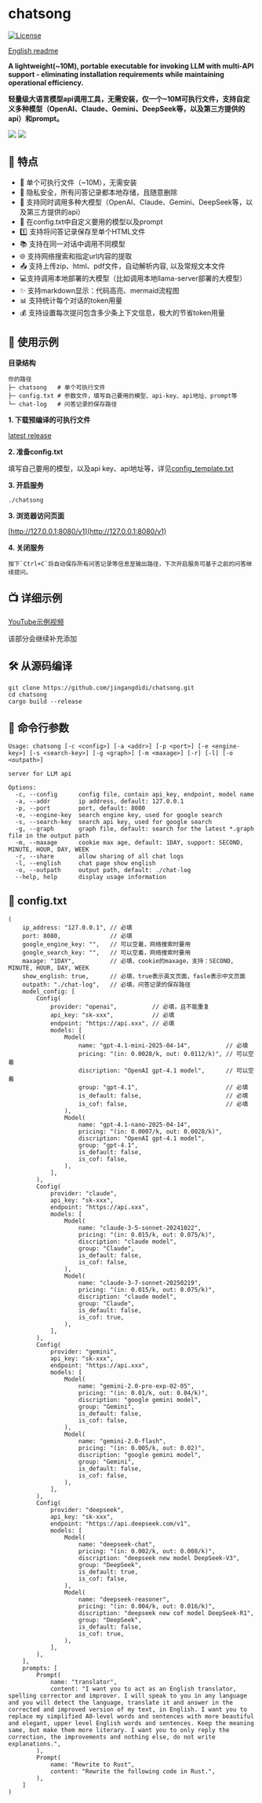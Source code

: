 # chatsong
[![License](https://img.shields.io/badge/license-Apache%202.0-blue?style=flat-square)](https://github.com/jingangdidi/chatsong/blob/main/LICENSE)

[English readme](https://github.com/jingangdidi/chatsong/blob/main/README.md)

**A lightweight(~10M), portable executable for invoking LLM with multi-API support - eliminating installation requirements while maintaining operational efficiency.**

**轻量级大语言模型api调用工具，无需安装，仅一个~10M可执行文件，支持自定义多种模型（OpenAI、Claude、Gemini、DeepSeek等，以及第三方提供的api）和prompt。**

<img src="https://github.com/jingangdidi/chatsong/raw/main/assets/image/shortcut.png">

<img src="https://github.com/jingangdidi/chatsong/raw/main/assets/image/demo_2x.gif">

## 👑 特点
- 💪 单个可执行文件（~10M），无需安装
- 🔐 隐私安全，所有问答记录都本地存储，且随意删除
- 🤖 支持同时调用多种大模型（OpenAI、Claude、Gemini、DeepSeek等，以及第三方提供的api）
- 🎨​ 在config.txt中自定义要用的模型以及prompt
- 1️⃣​ 支持将问答记录保存至单个HTML文件
- 📚​ 支持在同一对话中调用不同模型
- ​🌐​ 支持网络搜索和指定url内容的提取
- ​📤​ 支持上传zip、html、pdf文件，自动解析内容, 以及常规文本文件
- 💻​ 支持调用本地部署的大模型（比如调用本地llama-server部署的大模型）
- ✨ 支持markdown显示：代码高亮、mermaid流程图
- 📊 支持统计每个对话的token用量
- 💰 支持设置每次提问包含多少条上下文信息，极大的节省token用量

## 🚀 使用示例
**目录结构**
```
你的路径
├─ chatsong   # 单个可执行文件
├─ config.txt # 参数文件，填写自己要用的模型、api-key、api地址、prompt等
└─ chat-log   # 问答记录的保存路径
```
**1. 下载预编译的可执行文件**

[latest release](https://github.com/jingangdidi/chatsong/releases)

**2. 准备config.txt**

填写自己要用的模型，以及api key、api地址等，详见[config_template.txt](https://github.com/jingangdidi/chatsong/blob/main/config_template.txt)

**3. 开启服务**
```
./chatsong
```
**3. 浏览器访问页面**

[http://127.0.0.1:8080/v1](http://127.0.0.1:8080/v1)

**4. 关闭服务**
```
按下`Ctrl+C`将自动保存所有问答记录等信息至输出路径，下次开启服务可基于之前的问答继续提问。
```

## 📺 详细示例
[YouTube示例视频](https://youtu.be/IOfFhxuk6Xc)

该部分会继续补充添加

## 🛠 从源码编译
```
git clone https://github.com/jingangdidi/chatsong.git
cd chatsong
cargo build --release
```

## 🚥 命令行参数
```
Usage: chatsong [-c <config>] [-a <addr>] [-p <port>] [-e <engine-key>] [-s <search-key>] [-g <graph>] [-m <maxage>] [-r] [-l] [-o <outpath>]

server for LLM api

Options:
  -c, --config      config file, contain api_key, endpoint, model name
  -a, --addr        ip address, default: 127.0.0.1
  -p, --port        port, default: 8080
  -e, --engine-key  search engine key, used for google search
  -s, --search-key  search api key, used for google search
  -g, --graph       graph file, default: search for the latest *.graph file in the output path
  -m, --maxage      cookie max age, default: 1DAY, support: SECOND, MINUTE, HOUR, DAY, WEEK
  -r, --share       allow sharing of all chat logs
  -l, --english     chat page show english
  -o, --outpath     output path, default: ./chat-log
  --help, help      display usage information
```

## 📝 config.txt
```
(
    ip_address: "127.0.0.1", // 必填
    port: 8080,              // 必填
    google_engine_key: "",   // 可以空着，网络搜索时要用
    google_search_key: "",   // 可以空着，网络搜索时要用
    maxage: "1DAY",          // 必填，cookie的maxage，支持：SECOND, MINUTE, HOUR, DAY, WEEK
    show_english: true,      // 必填，true表示英文页面，fasle表示中文页面
    outpath: "./chat-log",   // 必填，问答记录的保存路径
    model_config: [
        Config(
            provider: "openai",          // 必填，且不能重复
            api_key: "sk-xxx",           // 必填
            endpoint: "https://api.xxx", // 必填
            models: [
                Model(
                    name: "gpt-4.1-mini-2025-04-14",          // 必填
                    pricing: "(in: 0.0028/k, out: 0.0112/k)", // 可以空着
                    discription: "OpenAI gpt-4.1 model",      // 可以空着
                    group: "gpt-4.1",                         // 必填
                    is_default: false,                        // 必填
                    is_cof: false,                            // 必填
                ),
                Model(
                    name: "gpt-4.1-nano-2025-04-14",
                    pricing: "(in: 0.0007/k, out: 0.0028/k)",
                    discription: "OpenAI gpt-4.1 model",
                    group: "gpt-4.1",
                    is_default: false,
                    is_cof: false,
                ),
            ],
        ),
        Config(
            provider: "claude",
            api_key: "sk-xxx",
            endpoint: "https://api.xxx",
            models: [
                Model(
                    name: "claude-3-5-sonnet-20241022",
                    pricing: "(in: 0.015/k, out: 0.075/k)",
                    discription: "claude model",
                    group: "Claude",
                    is_default: false,
                    is_cof: false,
                ),
                Model(
                    name: "claude-3-7-sonnet-20250219",
                    pricing: "(in: 0.015/k, out: 0.075/k)",
                    discription: "claude model",
                    group: "Claude",
                    is_default: false,
                    is_cof: true,
                ),
            ],
        ),
        Config(
            provider: "gemini",
            api_key: "sk-xxx",
            endpoint: "https://api.xxx",
            models: [
                Model(
                    name: "gemini-2.0-pro-exp-02-05",
                    pricing: "(in: 0.01/k, out: 0.04/k)",
                    discription: "google gemini model",
                    group: "Gemini",
                    is_default: false,
                    is_cof: false,
                ),
                Model(
                    name: "gemini-2.0-flash",
                    pricing: "(in: 0.005/k, out: 0.02)",
                    discription: "google gemini model",
                    group: "Gemini",
                    is_default: false,
                    is_cof: false,
                ),
            ],
        ),
        Config(
            provider: "deepseek",
            api_key: "sk-xxx",
            endpoint: "https://api.deepseek.com/v1",
            models: [
                Model(
                    name: "deepseek-chat",
                    pricing: "(in: 0.002/k, out: 0.008/k)",
                    discription: "deepseek new model DeepSeek-V3",
                    group: "DeepSeek",
                    is_default: true,
                    is_cof: false,
                ),
                Model(
                    name: "deepseek-reasoner",
                    pricing: "(in: 0.004/k, out: 0.016/k)",
                    discription: "deepseek new cof model DeepSeek-R1",
                    group: "DeepSeek",
                    is_default: false,
                    is_cof: true,
                ),
            ],
        ),
    ],
    prompts: [
        Prompt(
            name: "translator",
            content: "I want you to act as an English translator, spelling corrector and improver. I will speak to you in any language and you will detect the language, translate it and answer in the corrected and improved version of my text, in English. I want you to replace my simplified A0-level words and sentences with more beautiful and elegant, upper level English words and sentences. Keep the meaning same, but make them more literary. I want you to only reply the correction, the improvements and nothing else, do not write explanations.",
        ),
        Prompt(
            name: "Rewrite to Rust",
            content: "Rewrite the following code in Rust.",
        ),
    ]
)
```
